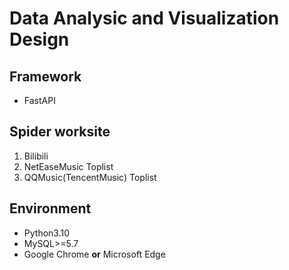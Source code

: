 # Data Analysic and Visualization Design

## Framework
- FastAPI

## Spider worksite 
1. Bilibili
2. NetEaseMusic Toplist
3. QQMusic(TencentMusic) Toplist

## Environment
- Python3.10
- MySQL>=5.7
- Google Chrome **or** Microsoft Edge


